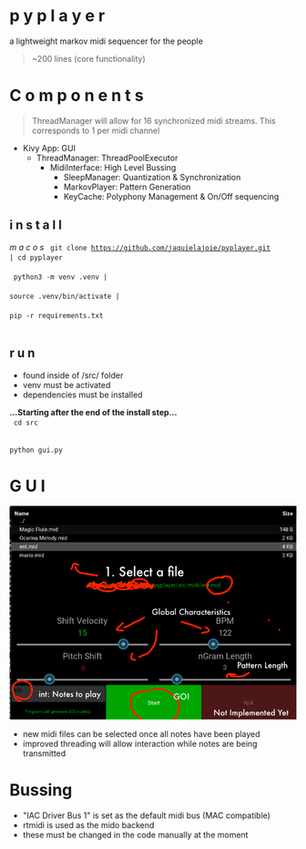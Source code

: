 # p y p l a y e r
a lightweight markov midi sequencer for the people
> ~200 lines (core functionality)

# C o m p o n e n t s
> ThreadManager will allow for 16 synchronized midi streams. This corresponds to 1 per midi channel  

- Kivy App: GUI
  - ThreadManager: ThreadPoolExecutor
    - MidiInterface: High Level Bussing
      - SleepManager: Quantization & Synchronization
      - MarkovPlayer: Pattern Generation
      - KeyCache: Polyphony Management & On/Off sequencing

## i n s t a l l  

<i> m a c o s </i>
<code>
git clone https://github.com/jaquielajoie/pyplayer.git | cd pyplayer
</code>  
<br>
<code>
python3 -m venv .venv  |  
source .venv/bin/activate  |  
pip -r requirements.txt  
</code>  

## r u n
- found inside of /src/ folder
- venv must be activated
- dependencies must be installed

<b>...Starting after the end of the install step...</b>    
<code>
cd src
</code>

<code>
python gui.py
</code>

# G U I

![v1](img/v1.png "V1 GUI")

- new midi files can be selected once all notes have been played
- improved threading will allow interaction while notes are being transmitted

# Bussing
- "IAC Driver Bus 1" is set as the default midi bus (MAC compatible)
- rtmidi is used as the mido backend
- these must be changed in the code manually at the moment
